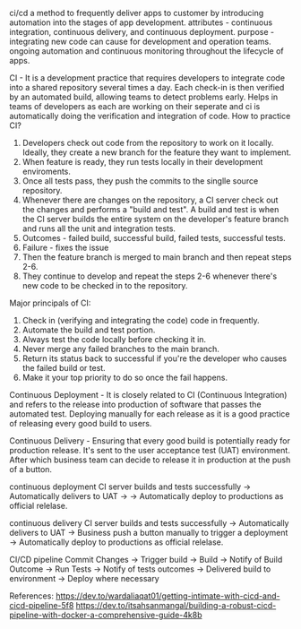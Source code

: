 ci/cd
a method to frequently deliver apps to customer by introducing automation into the stages of app development.
attributes - continuous integration, continuous delivery, and continuous deployment.
purpose - integrating new code can cause for development and operation teams.
ongoing automation and continuous monitoring throughout the lifecycle of apps.

CI - It is a development practice that requires developers to integrate code into a shared repository several times a day. Each check-in is then verified by an automated build, allowing teams to detect problems early.
Helps in teams of developers as each are working on their seperate and ci is automatically doing the verification and integration of code.
How to practice CI?
1. Developers check out code from the repository to work on it locally. Ideally, they create a new branch for the feature they want to implement.
2. When feature is ready, they run tests locally in their development enviroments.
3. Once all tests pass, they push the commits to the singlle source repository.
4. Whenever there are changes on the repository, a CI server check out the changes and performs a "build and test". A build and test is when the CI server builds the entire system on the developer's feature branch and runs all the unit and integration tests.
5. Outcomes - failed build, successful build, failed tests, successful tests.
6. Failure - fixes the issue
7. Then the feature branch is merged to main branch and then repeat steps 2-6.
8. They continue to develop and repeat the steps 2-6 whenever there's new code to be checked in to the repository.

Major principals of CI:
1. Check in (verifying and integrating the code) code in frequently.
2. Automate the build and test portion.
3. Always test the code locally before checking it in.
4. Never merge any failed branches to the main branch.
5. Return its status back to successful if you're the developer who causes the failed build or test.
6. Make it your top priority to do so once the fail happens.

Continuous Deployment - It is closely related to CI (Continuous Integration) and refers to the release into production of software that passes the automated test.
Deploying manually for each release as it is a good practice of releasing every good build to users.

Continuous Delivery - Ensuring that every good build is potentially ready for production release. It's sent to the user acceptance test (UAT) environment. After which business team can decide to release it in production at the push of a button.

continuous deployment
CI server builds and tests successfully -> Automatically delivers to UAT -> -> Automatically deploy to productions as official relelase.

continuous delivery
CI server builds and tests successfully -> Automatically delivers to UAT -> Business push a button manually to trigger a deployment -> Automatically deploy to productions as official relelase.

CI/CD pipeline
Commit Changes -> Trigger build -> Build -> Notify of Build Outcome -> Run Tests -> Notify of tests outcomes -> Delivered build to environment -> Deploy where necessary

References:
https://dev.to/wardaliaqat01/getting-intimate-with-cicd-and-cicd-pipeline-5f8
https://dev.to/itsahsanmangal/building-a-robust-cicd-pipeline-with-docker-a-comprehensive-guide-4k8b